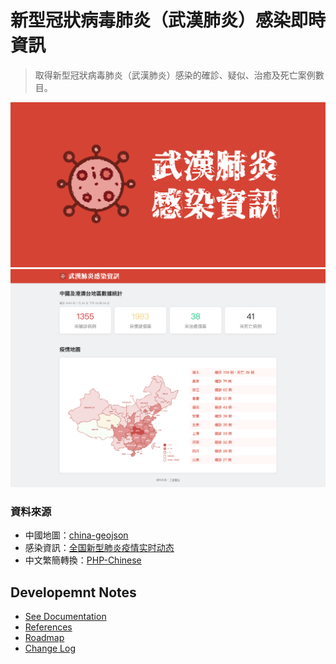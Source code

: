 # 新型冠狀病毒肺炎（武漢肺炎）感染即時資訊 #
> 取得新型冠狀病毒肺炎（武漢肺炎）感染的確診、疑似、治癒及死亡案例數目。

![Key Visual](frontend/src/assets/images/og/og-image.png)
![截圖](docs/screen.png)

### 資料來源 ###
* 中國地圖：[china-geojson](https://github.com/yezongyang/china-geojson)
* 感染資訊：[全国新型肺炎疫情实时动态](https://3g.dxy.cn/newh5/view/pneumonia)
* 中文繁簡轉換：[PHP-Chinese](https://github.com/steelywing/PHP-Chinese)

## Developemnt Notes ##
* [See Documentation](docs/DEVELOPMENT_NOTES.md)
* [References](docs/REFERENCES.md)
* [Roadmap](docs/ROADMAP.md)
* [Change Log](docs/CHANGELOG.md)
